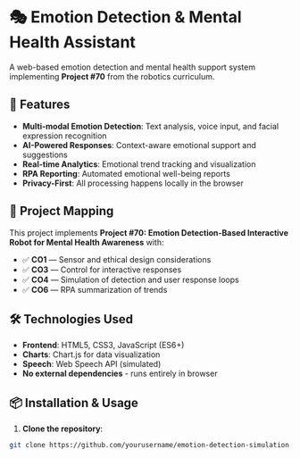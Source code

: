 # 🎭 Emotion Detection & Mental Health Assistant

A web-based emotion detection and mental health support system implementing **Project #70** from the robotics curriculum.

## 🚀 Features

- **Multi-modal Emotion Detection**: Text analysis, voice input, and facial expression recognition
- **AI-Powered Responses**: Context-aware emotional support and suggestions
- **Real-time Analytics**: Emotional trend tracking and visualization
- **RPA Reporting**: Automated emotional well-being reports
- **Privacy-First**: All processing happens locally in the browser

## 🎯 Project Mapping

This project implements **Project #70: Emotion Detection-Based Interactive Robot for Mental Health Awareness** with:

- ✅ **CO1** — Sensor and ethical design considerations
- ✅ **CO3** — Control for interactive responses
- ✅ **CO4** — Simulation of detection and user response loops
- ✅ **CO6** — RPA summarization of trends

## 🛠️ Technologies Used

- **Frontend**: HTML5, CSS3, JavaScript (ES6+)
- **Charts**: Chart.js for data visualization
- **Speech**: Web Speech API (simulated)
- **No external dependencies** - runs entirely in browser

## 📦 Installation & Usage

1. **Clone the repository**:
```bash
git clone https://github.com/yourusername/emotion-detection-simulation.git